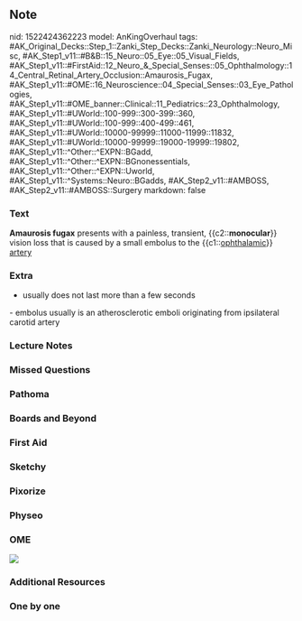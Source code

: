 ## Note
nid: 1522424362223
model: AnKingOverhaul
tags: #AK_Original_Decks::Step_1::Zanki_Step_Decks::Zanki_Neurology::Neuro_Misc, #AK_Step1_v11::#B&B::15_Neuro::05_Eye::05_Visual_Fields, #AK_Step1_v11::#FirstAid::12_Neuro_&_Special_Senses::05_Ophthalmology::14_Central_Retinal_Artery_Occlusion::Amaurosis_Fugax, #AK_Step1_v11::#OME::16_Neuroscience::04_Special_Senses::03_Eye_Pathologies, #AK_Step1_v11::#OME_banner::Clinical::11_Pediatrics::23_Ophthalmology, #AK_Step1_v11::#UWorld::100-999::300-399::360, #AK_Step1_v11::#UWorld::100-999::400-499::461, #AK_Step1_v11::#UWorld::10000-99999::11000-11999::11832, #AK_Step1_v11::#UWorld::10000-99999::19000-19999::19802, #AK_Step1_v11::^Other::^EXPN::BGadd, #AK_Step1_v11::^Other::^EXPN::BGnonessentials, #AK_Step1_v11::^Other::^EXPN::Uworld, #AK_Step1_v11::^Systems::Neuro::BGadds, #AK_Step2_v11::#AMBOSS, #AK_Step2_v11::#AMBOSS::Surgery
markdown: false

### Text
<b>Amaurosis fugax</b> presents with a painless, transient,
{{c2::<b>monocular</b>}} vision loss that is caused by a small
embolus to the {{c1::<u>ophthalamic</u>}} <u>artery</u>

### Extra
- usually does not last more than a few seconds
<div>
  - embolus usually is an atherosclerotic emboli originating from
  ipsilateral carotid artery
</div>

### Lecture Notes


### Missed Questions


### Pathoma


### Boards and Beyond


### First Aid


### Sketchy


### Pixorize


### Physeo


### OME
<div class="ome-widget">
  <a href=
  "https://onlinemeded.org/spa/pediatrics/ophthalmology/acquire?ref=anki">
  <img src="_OME_AnkiFlashcards_Lesson_3.png"></a>
</div>

### Additional Resources


### One by one

